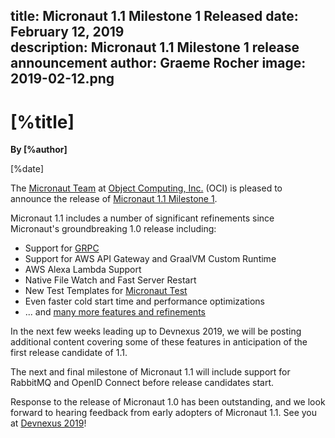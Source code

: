 title: Micronaut 1.1 Milestone 1 Released
date: February 12, 2019  
description: Micronaut 1.1 Milestone 1 release announcement
author: Graeme Rocher
image: 2019-02-12.png
---

# [%title]

**By [%author]**

[%date] 

The [Micronaut Team](https://objectcomputing.com/products/2gm-team) at [Object Computing, Inc.](https://objectcomputing.com/) (OCI) is pleased to announce the release of [Micronaut 1.1 Milestone 1](https://github.com/micronaut-projects/micronaut-core/releases/tag/v1.1.0.M1). 

Micronaut 1.1 includes a number of significant refinements since Micronaut's groundbreaking 1.0 release including:

*   Support for [GRPC](https://grpc.io)
*   Support for AWS API Gateway and GraalVM Custom Runtime 
*   AWS Alexa Lambda Support
*   Native File Watch and Fast Server Restart
*   New Test Templates for [Micronaut Test](https://micronaut-projects.github.io/micronaut-test/latest/guide/index.html)
*   Even faster cold start time and performance optimizations
*   ... and [many more features and refinements](https://docs.micronaut.io/1.1.x/guide/index.html#whatsNew)

In the next few weeks leading up to Devnexus 2019, we will be posting additional content covering some of these features in anticipation of the first release candidate of 1.1.

The next and final milestone of Micronaut 1.1 will include support for RabbitMQ and OpenID Connect before release candidates start.

Response to the release of Micronaut 1.0 has been outstanding, and we look forward to hearing feedback from early adopters of Micronaut 1.1\. See you at [Devnexus 2019](https://devnexus.com)!
